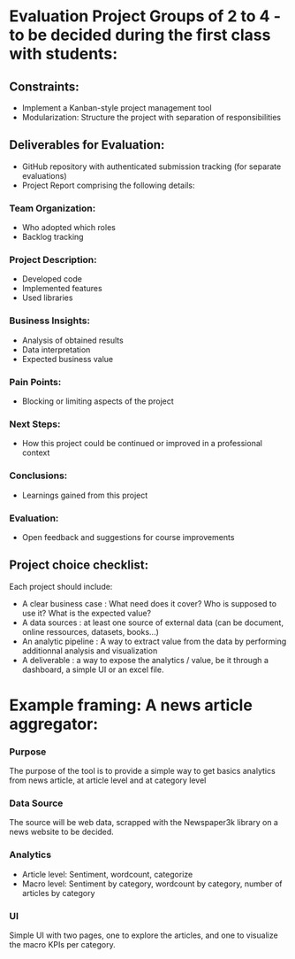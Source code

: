 # Evaluation Project Groups of 2 to 4 - to be decided during the first class with students:

## Constraints:
- Implement a Kanban-style project management tool
- Modularization: Structure the project with separation of responsibilities

## Deliverables for Evaluation:
- GitHub repository with authenticated submission tracking (for separate evaluations)
- Project Report comprising the following details:

### Team Organization:
- Who adopted which roles
- Backlog tracking

### Project Description:
- Developed code
- Implemented features
- Used libraries

### Business Insights:
- Analysis of obtained results
- Data interpretation
- Expected business value

### Pain Points:
- Blocking or limiting aspects of the project

### Next Steps:
- How this project could be continued or improved in a professional context

### Conclusions:
- Learnings gained from this project

### Evaluation:
- Open feedback and suggestions for course improvements

## Project choice checklist:
Each project should include:
- A clear business case : What need does it cover? Who is supposed to use it? What is the expected value?
- A data sources : at least one source of external data (can be document, online ressources, datasets, books...)
- An analytic pipeline : A way to extract value from the data by performing additionnal analysis and visualization
- A deliverable : a way to expose the analytics / value, be it through a dashboard, a simple UI or an excel file.

# Example framing: A news article aggregator:
### Purpose
The purpose of the tool is to provide a simple way to get basics analytics from news article, at article level and at category level

### Data Source
The source will be web data, scrapped with the Newspaper3k library on a news website to be decided.

### Analytics
- Article level: Sentiment, wordcount, categorize
- Macro level: Sentiment by category, wordcount by category, number of articles by category

### UI
Simple UI with two pages, one to explore the articles, and one to visualize the macro KPIs per category.

